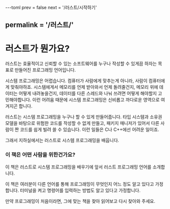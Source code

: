 ---toml
prev = false
next = '/러스트/시작하기'

permalink = '/러스트/'
---

# 러스트가 뭔가요?

러스트는 효율적이고 신뢰할 수 있는 소프트웨어를 누구나 작성할 수 있게끔 하자는 목표로 만들어진 프로그래밍 언어입니다.

시스템 프로그래밍은 어렵습니다.
컴퓨터가 사람에게 맞추는게 아니라, 사람이 컴퓨터에게 맞춰야하죠.
시스템에게서 메모리를 언제 받아와서 언제 돌려줄건지,
메모리 위에 데이터는 어떻게 내려놓을건지,
데이터를 다른 스레드와 나눠 쓰려면 어떻게 해야할지 고민해야합니다.
이런 어려움 때문에 시스템 프로그래밍은 신비롭고 까다로운 영역으로 여겨지곤 합니다.

러스트는 시스템 프로그래밍을 누구나 할 수 있게 만들어줍니다.
타입 시스템과 소유권 모델을 바탕으로 위험한 코드를 작성할 수 없게 만들고,
패키지 매니저가 있어서 다른 사람이 짠 코드를 쉽게 빌려 쓸 수 있습니다.
이런 일들은 C나 C++에선 어려운 일이죠.

그래서 지하실에서는 러스트로 시스템 프로그래밍을 배웁니다.


### 이 책은 어떤 사람을 위한건가요?

이 책은 러스트로 시스템 프로그래밍을 배우기에 앞서 러스트 프로그래밍 언어를 소개합니다.

이 책은 여러분이 다른 언어를 통해 프로그래밍이 무엇인지 어느 정도 알고 있다고 가정합니다.
터미널을 켜고 명령어를 입력하는 방법도 알고 있다고 가정합니다.

만약 프로그래밍이 처음이라면, 그에 맞는 책을 찾아 읽어보고 다시 찾아와 주세요.
